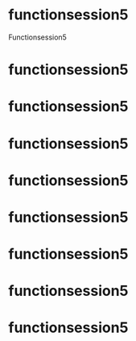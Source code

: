 # functionsession5
Functionsession5

# functionsession5


# functionsession5



# functionsession5

# functionsession5


# functionsession5


# functionsession5

# functionsession5

# functionsession5

